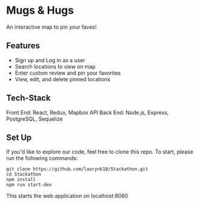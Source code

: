 # Mugs & Hugs

An interactive map to pin your faves!

## Features

* Sign up and Log in as a user
* Search locations to view on map
* Enter custom review and pin your favorites
* View, edit, and delete pinned locations

## Tech-Stack

Front End: React, Redux, Mapbox API
Back End: Node.js, Express, PostgreSQL, Sequelize

## Set Up

If you'd like to explore our code, feel free to clone this repo. To start, please run the following commands:

```
git clone https://github.com/laurynk18/Stackathon.git
cd Stackathon
npm install
npm run start-dev
```

This starts the web application on localhost:8080
